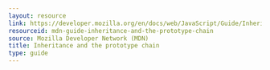 ```yaml
---
layout: resource
link: https://developer.mozilla.org/en/docs/web/JavaScript/Guide/Inheritance_and_the_prototype_chain
resourceid: mdn-guide-inheritance-and-the-prototype-chain
source: Mozilla Developer Network (MDN)
title: Inheritance and the prototype chain
type: guide
---
```



